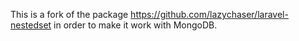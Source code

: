 This is a fork of the package https://github.com/lazychaser/laravel-nestedset in order to make it work with MongoDB.